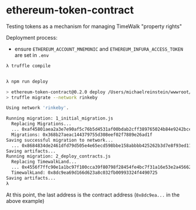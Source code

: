 # ethereum-token-contract
Testing tokens as a mechanism for managing TimeWalk "property rights"

Deployment process:
* ensure `ETHEREUM_ACCOUNT_MNEMONIC` and `ETHEREUM_INFURA_ACCESS_TOKEN` are set in `.env`

```bash
λ truffle compile


λ npm run deploy

> ethereum-token-contract@0.2.0 deploy /Users/michaelreinstein/wwwroot/ethereum-token-contract
> truffle migrate --network rinkeby

Using network 'rinkeby'.

Running migration: 1_initial_migration.js
  Replacing Migrations...
  ... 0xaf45801aea2a3e7e90af5c76b5d4531af00bdab2cff389765024b84e9242bce8
  Migrations: 0x368b27aeac144379755d308eef02f7889e26ad1f
Saving successful migration to network...
  ... 0x8684834de2461dfd79d505e4e65ecd598bbe158abbbb425262b3d7e8f93ed114
Saving artifacts...
Running migration: 2_deploy_contracts.js
  Replacing TimewalkLand...
  ... 0x4556f7ffc90e1a1bc97f100cca39f80798f28454fe4bc7f31a16e53e2a456629
  TimewalkLand: 0x8dc9ea69d166d623a8c032fb00993324f4490725
Saving artifacts...
λ

```

At this point, the last address is the contract address (`0x8dc9ea...` in the above example)